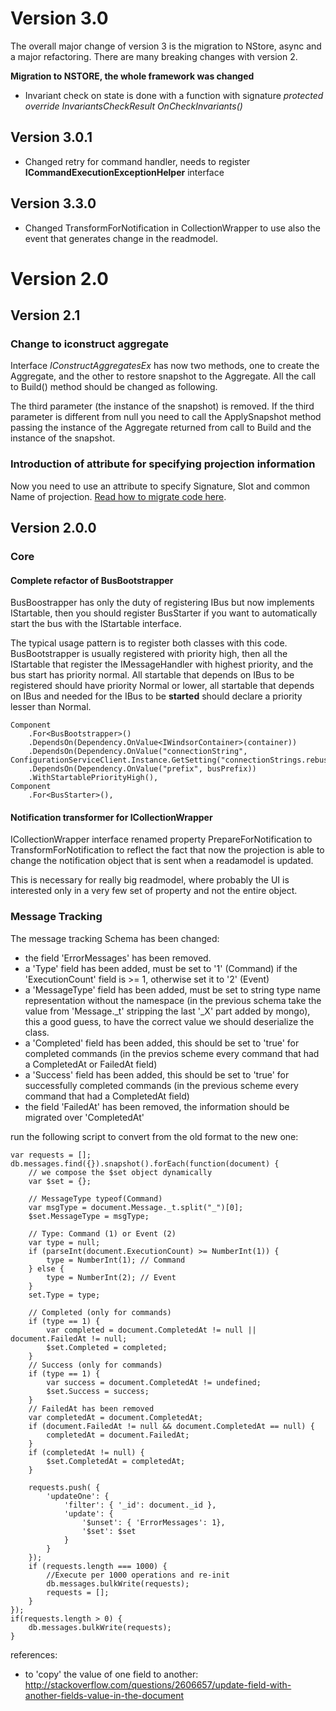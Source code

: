 # Version 3.0

The overall major change of version 3 is the migration to NStore, async and a major refactoring. There are many breaking changes with version 2.


**Migration to NSTORE, the whole framework was changed**

- Invariant check on state is done with a function with signature *protected override InvariantsCheckResult OnCheckInvariants()*

## Version 3.0.1

- Changed retry for command handler, needs to register **ICommandExecutionExceptionHelper** interface

## Version 3.3.0

- Changed TransformForNotification in CollectionWrapper to use also the event that generates change in the readmodel.
 
# Version 2.0

## Version 2.1

### Change to iconstruct aggregate

Interface *IConstructAggregatesEx* has now two methods, one to create the Aggregate, and the other to restore snapshot to the Aggregate. All the call to Build() method should be changed as following.

The third parameter (the instance of the snapshot) is removed. If the third parameter is different from null you need to call the ApplySnapshot method passing the instance of the Aggregate returned from call to Build and the instance of the snapshot.

### Introduction of attribute for specifying projection information

Now you need to use an attribute to specify Signature, Slot and common Name of projection. [Read how to migrate code here](BreakingChanges/2.1.0_ProjectionAttribute.md).

## Version 2.0.0

### Core

#### Complete refactor of BusBootstrapper

BusBoostrapper has only the duty of registering IBus but now implements IStartable, then you should register BusStarter if you want to automatically start the bus with the IStartable interface.

The typical usage pattern is to register both classes with this code. BusBootstrapper is usually registered with priority high, then all the IStartable that register the IMessageHandler with highest priority, and the bus start has priority normal. All startable that depends on IBus to be registered should have priority Normal or lower, all startable that depends on IBus and needed for the IBus to be **started** should declare a priority lesser than Normal.


	Component
	    .For<BusBootstrapper>()
	    .DependsOn(Dependency.OnValue<IWindsorContainer>(container))
	    .DependsOn(Dependency.OnValue("connectionString", ConfigurationServiceClient.Instance.GetSetting("connectionStrings.rebus")))
	    .DependsOn(Dependency.OnValue("prefix", busPrefix))
	    .WithStartablePriorityHigh(),
	Component
	    .For<BusStarter>(),

#### Notification transformer for ICollectionWrapper

ICollectionWrapper interface renamed property PrepareForNotification to TransformForNotification to reflect the fact that now the projection is able to change the notification object that is sent when a readamodel is updated.

This is necessary for really big readmodel, where probably the UI is interested only in a very few set of property and not the entire object.

### Message Tracking

The message tracking Schema has been changed:

- the field 'ErrorMessages' has been removed.
- a 'Type' field has been added, must be set to '1' (Command) if the 'ExecutionCount' field is >= 1, otherwise set it to '2' (Event)
- a 'MessageType' field has been added, must be set to string type name representation without the namespace (in the previous schema take the value from 'Message._t' stripping the last '_X' part added by mongo), this a good guess, to have the correct value we should deserialize the class.
- a 'Completed' field has been added, this should be set to 'true' for completed commands (in the previos scheme every command that had a CompletedAt or FailedAt field)
- a 'Success' field has been added, this should be set to 'true' for successfully completed commands (in the previous scheme every command that had a CompletedAt field)
- the field 'FailedAt' has been removed, the information should be migrated over 'CompletedAt'

run the following script to convert from the old format to the new one:

	var requests = [];
	db.messages.find({}).snapshot().forEach(function(document) { 
		// we compose the $set object dynamically
        var $set = {};

		// MessageType typeof(Command)
        var msgType = document.Message._t.split("_")[0];
        $set.MessageType = msgType;

        // Type: Command (1) or Event (2)
        var type = null;
        if (parseInt(document.ExecutionCount) >= NumberInt(1)) {
        	type = NumberInt(1); // Command
        } else {
        	type = NumberInt(2); // Event
        }
		set.Type = type;
		
        // Completed (only for commands)
        if (type == 1) {
            var completed = document.CompletedAt != null || document.FailedAt != null;
            $set.Completed = completed;
        }
        // Success (only for commands)
        if (type == 1) {
            var success = document.CompletedAt != undefined;
            $set.Success = success;
        }
        // FailedAt has been removed
        var completedAt = document.CompletedAt;
        if (document.FailedAt != null && document.CompletedAt == null) {
        	completedAt = document.FailedAt;
        }
        if (completedAt != null) {
            $set.CompletedAt = completedAt;
        }
                
		requests.push( { 
			'updateOne': {
				'filter': { '_id': document._id },
				'update': { 
                    '$unset': { 'ErrorMessages': 1},
                    '$set': $set
				}
			}
		});
		if (requests.length === 1000) {
			//Execute per 1000 operations and re-init
			db.messages.bulkWrite(requests);
			requests = [];
		}
	});
	if(requests.length > 0) {
		db.messages.bulkWrite(requests);
	}
	

references:

- to 'copy' the value of one field to another: http://stackoverflow.com/questions/2606657/update-field-with-another-fields-value-in-the-document